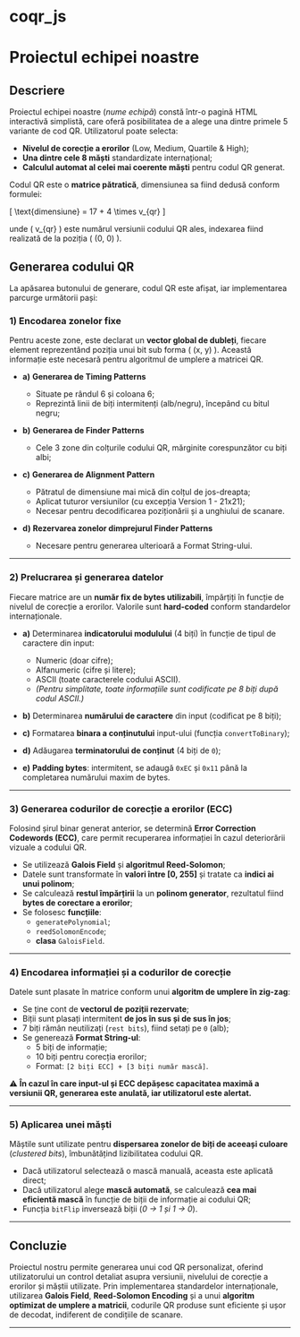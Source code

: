 # coqr_js
# **Proiectul echipei noastre**

## **Descriere**
Proiectul echipei noastre (*nume echipă*) constă într-o pagină HTML interactivă simplistă, care oferă posibilitatea de a alege una dintre primele 5 variante de cod QR. Utilizatorul poate selecta:

- **Nivelul de corecție a erorilor** (Low, Medium, Quartile & High);
- **Una dintre cele 8 măști** standardizate internațional;
- **Calculul automat al celei mai coerente măști** pentru codul QR generat.

Codul QR este o **matrice pătratică**, dimensiunea sa fiind dedusă conform formulei:

\[ \text{dimensiune} = 17 + 4 \times v_{qr} \]

unde \( v_{qr} \) este numărul versiunii codului QR ales, indexarea fiind realizată de la poziția \( (0, 0) \).

## **Generarea codului QR**

La apăsarea butonului de generare, codul QR este afișat, iar implementarea parcurge următorii pași:

### **1) Encodarea zonelor fixe**
Pentru aceste zone, este declarat un **vector global de dubleți**, fiecare element reprezentând poziția unui bit sub forma \( (x, y) \). Această informație este necesară pentru algoritmul de umplere a matricei QR.

- **a)** **Generarea de Timing Patterns**
    - Situate pe rândul 6 și coloana 6;
    - Reprezintă linii de biți intermitenți (alb/negru), începând cu bitul negru;

- **b)** **Generarea de Finder Patterns**
    - Cele 3 zone din colțurile codului QR, mărginite corespunzător cu biți albi;

- **c)** **Generarea de Alignment Pattern**
    - Pătratul de dimensiune mai mică din colțul de jos-dreapta;
    - Aplicat tuturor versiunilor (cu excepția Version 1 - 21x21);
    - Necesar pentru decodificarea poziționării și a unghiului de scanare.

- **d)** **Rezervarea zonelor dimprejurul Finder Patterns**
    - Necesare pentru generarea ulterioară a Format String-ului.

---

### **2) Prelucrarea și generarea datelor**
Fiecare matrice are un **număr fix de bytes utilizabili**, împărțiți în funcție de nivelul de corecție a erorilor. Valorile sunt **hard-coded** conform standardelor internaționale.

- **a)** Determinarea **indicatorului modulului** (4 biți) în funcție de tipul de caractere din input:
    - Numeric (doar cifre);
    - Alfanumeric (cifre și litere);
    - ASCII (toate caracterele codului ASCII).
    - *(Pentru simplitate, toate informațiile sunt codificate pe 8 biți după codul ASCII.)*

- **b)** Determinarea **numărului de caractere** din input (codificat pe 8 biți);
- **c)** Formatarea **binara a conținutului** input-ului (funcția `convertToBinary`);
- **d)** Adăugarea **terminatorului de conținut** (4 biți de `0`);
- **e)** **Padding bytes**: intermitent, se adaugă `0xEC` și `0x11` până la completarea numărului maxim de bytes.

---

### **3) Generarea codurilor de corecție a erorilor (ECC)**
Folosind șirul binar generat anterior, se determină **Error Correction Codewords (ECC)**, care permit recuperarea informației în cazul deteriorării vizuale a codului QR.

- Se utilizează **Galois Field** și **algoritmul Reed-Solomon**;
- Datele sunt transformate în **valori între [0, 255]** și tratate ca **indici ai unui polinom**;
- Se calculează **restul împărțirii** la un **polinom generator**, rezultatul fiind **bytes de corectare a erorilor**;
- Se folosesc **funcțiile**:
    - `generatePolynomial`;
    - `reedSolomonEncode`;
    - **clasa** `GaloisField`.

---

### **4) Encodarea informației și a codurilor de corecție**
Datele sunt plasate în matrice conform unui **algoritm de umplere în zig-zag**:

- Se ține cont de **vectorul de poziții rezervate**;
- Biții sunt plasați intermitent **de jos în sus și de sus în jos**;
- 7 biți rămân neutilizați (`rest bits`), fiind setați pe `0` (alb);
- Se generează **Format String-ul**:
    - 5 biți de informație;
    - 10 biți pentru corecția erorilor;
    - Format: `[2 biți ECC] + [3 biți număr mască]`.

⚠ **În cazul în care input-ul și ECC depășesc capacitatea maximă a versiunii QR, generarea este anulată, iar utilizatorul este alertat.**

---

### **5) Aplicarea unei măști**
Măștile sunt utilizate pentru **dispersarea zonelor de biți de aceeași culoare** (*clustered bits*), îmbunătățind lizibilitatea codului QR.

- Dacă utilizatorul selectează o mască manuală, aceasta este aplicată direct;
- Dacă utilizatorul alege **mască automată**, se calculează **cea mai eficientă mască** în funcție de biții de informație ai codului QR;
- Funcția `bitFlip` inversează biții (*0 → 1 și 1 → 0*).

---

## **Concluzie**
Proiectul nostru permite generarea unui cod QR personalizat, oferind utilizatorului un control detaliat asupra versiunii, nivelului de corecție a erorilor și măștii utilizate. Prin implementarea standardelor internaționale, utilizarea **Galois Field**, **Reed-Solomon Encoding** și a unui **algoritm optimizat de umplere a matricii**, codurile QR produse sunt eficiente și ușor de decodat, indiferent de condițiile de scanare.

---

